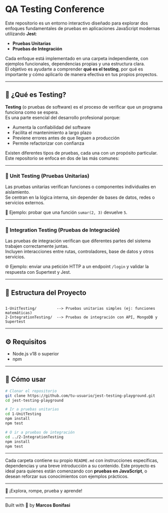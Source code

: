 # QA Testing Conference

Este repositorio es un entorno interactivo diseñado para explorar dos enfoques fundamentales de pruebas en aplicaciones JavaScript modernas utilizando **Jest**:

- **Pruebas Unitarias**
- **Pruebas de Integración**

Cada enfoque está implementado en una carpeta independiente, con ejemplos funcionales, dependencias propias y una estructura clara.  
El objetivo es ayudarte a comprender **qué es el testing**, por qué es importante y cómo aplicarlo de manera efectiva en tus propios proyectos.

---

## 🧠 ¿Qué es Testing?

**Testing** (o pruebas de software) es el proceso de verificar que un programa funciona como se espera.  
Es una parte esencial del desarrollo profesional porque:

- Aumenta la confiabilidad del software
- Facilita el mantenimiento a largo plazo
- Previene errores antes de que lleguen a producción
- Permite refactorizar con confianza

Existen diferentes tipos de pruebas, cada una con un propósito particular. Este repositorio se enfoca en dos de las más comunes:

---

### 🔹 Unit Testing (Pruebas Unitarias)

Las pruebas unitarias verifican funciones o componentes individuales en aislamiento.  
Se centran en la lógica interna, sin depender de bases de datos, redes o servicios externos.

🧮 Ejemplo: probar que una función `sumar(2, 3)` devuelve `5`.

---

### 🔸 Integration Testing (Pruebas de Integración)

Las pruebas de integración verifican que diferentes partes del sistema trabajen correctamente juntas.  
Incluyen interacciones entre rutas, controladores, base de datos y otros servicios.

🌐 Ejemplo: enviar una petición HTTP a un endpoint `/login` y validar la respuesta con Supertest y Jest.

---

## 📁 Estructura del Proyecto

```

1-UnitTesting/         --> Pruebas unitarias simples (ej: funciones matemáticas)
2-IntegrationTesting/  --> Pruebas de integración con API, MongoDB y Supertest

```

---

## ⚙️ Requisitos

- Node.js v18 o superior
- npm

---

## 🚀 Cómo usar

```bash
# Clonar el repositorio
git clone https://github.com/tu-usuario/jest-testing-playground.git
cd jest-testing-playground

# Ir a pruebas unitarias
cd 1-UnitTesting
npm install
npm test

# O ir a pruebas de integración
cd ../2-IntegrationTesting
npm install
npm test
```

---

Cada carpeta contiene su propio `README.md` con instrucciones específicas, dependencias y una breve introducción a su contenido.
Este proyecto es ideal para quienes están comenzando con **pruebas en JavaScript**, o desean reforzar sus conocimientos con ejemplos prácticos.

---

🎯 ¡Explora, rompe, prueba y aprende!

---


Built with :blue_heart: by **Marcos Bonifasi**
